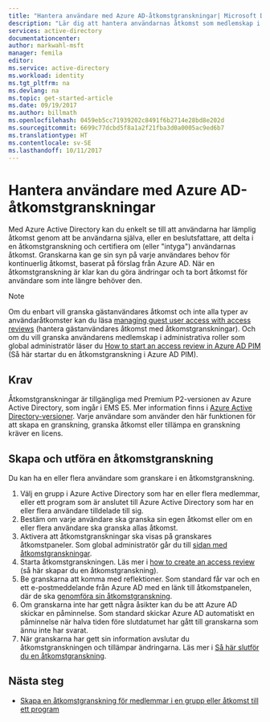 ```yaml
---
title: "Hantera användare med Azure AD-åtkomstgranskningar| Microsoft Docs"
description: "Lär dig att hantera användarnas åtkomst som medlemskap i en grupp eller tilldelning till ett program med Azure AD-åtkomstgranskningar"
services: active-directory
documentationcenter: 
author: markwahl-msft
manager: femila
editor: 
ms.service: active-directory
ms.workload: identity
ms.tgt_pltfrm: na
ms.devlang: na
ms.topic: get-started-article
ms.date: 09/19/2017
ms.author: billmath
ms.openlocfilehash: 0459eb5cc71939202c8491f6b2714e28bd8e202d
ms.sourcegitcommit: 6699c77dcbd5f8a1a2f21fba3d0a0005ac9ed6b7
ms.translationtype: HT
ms.contentlocale: sv-SE
ms.lasthandoff: 10/11/2017
---
```

# <a name="manage-user-access-with-azure-ad-access-reviews"></a>Hantera användare med Azure AD-åtkomstgranskningar

Med Azure Active Directory kan du enkelt se till att användarna har lämplig åtkomst genom att be användarna själva, eller en beslutsfattare, att delta i en åtkomstgranskning och certifiera om (eller "intyga") användarnas åtkomst.  Granskarna kan ge sin syn på varje användares behov för kontinuerlig åtkomst, baserat på förslag från Azure AD. När en åtkomstgranskning är klar kan du göra ändringar och ta bort åtkomst för användare som inte längre behöver den.

> [!NOTE]
> Om du enbart vill granska gästanvändares åtkomst och inte alla typer av användaråtkomster kan du läsa [managing guest user access with access reviews](active-directory-azure-ad-controls-manage-guest-access-with-access-reviews.md) (hantera gästanvändares åtkomst med åtkomstgranskningar).  Och om du vill granska användarens medlemskap i administrativa roller som global administratör läser du [How to start an access review in Azure AD PIM](active-directory-privileged-identity-management-how-to-start-security-review.md) (Så här startar du en åtkomstgranskning i Azure AD PIM). 
>
>

## <a name="prerequisites"></a>Krav 

Åtkomstgranskningar är tillgängliga med Premium P2-versionen av Azure Active Directory, som ingår i EMS E5. Mer information finns i [Azure Active Directory-versioner](active-directory-editions.md).  Varje användare som använder den här funktionen för att skapa en granskning, granska åtkomst eller tillämpa en granskning kräver en licens.


## <a name="creating-and-performing-an-access-review"></a>Skapa och utföra en åtkomstgranskning

Du kan ha en eller flera användare som granskare i en åtkomstgranskning.  

1. Välj en grupp i Azure Active Directory som har en eller flera medlemmar, eller ett program som är anslutet till Azure Active Directory som har en eller flera användare tilldelade till sig. 
2. Bestäm om varje användare ska granska sin egen åtkomst eller om en eller flera användare ska granska allas åtkomst.
3. Aktivera att åtkomstgranskningar ska visas på granskares åtkomstpaneler.  Som global administratör går du till [sidan med åtkomstgranskningar](https://portal.azure.com/#blade/Microsoft_AAD_ERM/DashboardBlade/). 
4. Starta åtkomstgranskningen. Läs mer i [how to create an access review](active-directory-azure-ad-controls-create-access-review.md) (så här skapar du en åtkomstgranskning).
5. Be granskarna att komma med reflektioner. Som standard får var och en ett e-postmeddelande från Azure AD med en länk till åtkomstpanelen, där de ska [genomföra sin åtkomstgranskning](active-directory-azure-ad-controls-perform-access-review.md).
6. Om granskarna inte har gett några åsikter kan du be att Azure AD skickar en påminnelse.  Som standard skickar Azure AD automatiskt en påminnelse när halva tiden före slutdatumet har gått till granskarna som ännu inte har svarat.
7. När granskarna har gett sin information avslutar du åtkomstgranskningen och tillämpar ändringarna. Läs mer i [Så här slutför du en åtkomstgranskning](active-directory-azure-ad-controls-complete-access-review.md).


## <a name="next-steps"></a>Nästa steg

- [Skapa en åtkomstgranskning för medlemmar i en grupp eller åtkomst till ett program](active-directory-azure-ad-controls-create-access-review.md)




